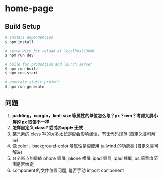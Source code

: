 # home-page

## Build Setup

```bash
# install dependencies
$ npm install

# serve with hot reload at localhost:3000
$ npm run dev

# build for production and launch server
$ npm run build
$ npm run start

# generate static project
$ npm run generate
```

## 问题

1. **padding，margin，font-size 等属性的单位怎么取？px？rem？考虑大屏小屏的 px 取值不一样**
2. **怎样自定义 class? 尝试@apply 无效**
3. 某元素的 class 写的太多太长是否会影响阅读，有无代码规范 (自定义类可解决)
4. 像 color，background-color 等属性是否使用 tailwind 的功能类 (自定义类可解决)
5. 各个断点的阈值 phone 竖屏, phone 横屏, ipad 竖屏, ipad 横屏, pc 等宽度范围是否给定
6. component 的文件位置问题, 能否手动 import component
